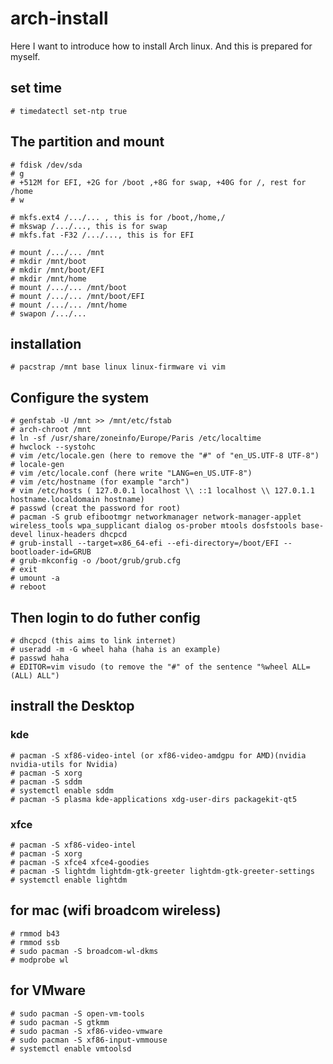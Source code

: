 # arch-install
Here I want to introduce how to install Arch linux. And this is prepared for myself.

## set time
```
# timedatectl set-ntp true
```
## The partition and mount 
```
# fdisk /dev/sda
# g
# +512M for EFI, +2G for /boot ,+8G for swap, +40G for /, rest for /home
# w

# mkfs.ext4 /.../... , this is for /boot,/home,/
# mkswap /.../..., this is for swap
# mkfs.fat -F32 /.../..., this is for EFI

# mount /.../... /mnt
# mkdir /mnt/boot
# mkdir /mnt/boot/EFI
# mkdir /mnt/home
# mount /.../... /mnt/boot
# mount /.../... /mnt/boot/EFI
# mount /.../... /mnt/home
# swapon /.../...
```
## installation
```
# pacstrap /mnt base linux linux-firmware vi vim
```

## Configure the system
```
# genfstab -U /mnt >> /mnt/etc/fstab
# arch-chroot /mnt
# ln -sf /usr/share/zoneinfo/Europe/Paris /etc/localtime
# hwclock --systohc 
# vim /etc/locale.gen (here to remove the "#" of "en_US.UTF-8 UTF-8")
# locale-gen
# vim /etc/locale.conf (here write "LANG=en_US.UTF-8")
# vim /etc/hostname (for example "arch")
# vim /etc/hosts ( 127.0.0.1 localhost \\ ::1 localhost \\ 127.0.1.1 hostname.localdomain hostname)
# passwd (creat the password for root)
# pacman -S grub efibootmgr networkmanager network-manager-applet wireless_tools wpa_supplicant dialog os-prober mtools dosfstools base-devel linux-headers dhcpcd
# grub-install --target=x86_64-efi --efi-directory=/boot/EFI --bootloader-id=GRUB
# grub-mkconfig -o /boot/grub/grub.cfg
# exit
# umount -a
# reboot
```
## Then login to do futher config
```
# dhcpcd (this aims to link internet)
# useradd -m -G wheel haha (haha is an example)
# passwd haha
# EDITOR=vim visudo (to remove the "#" of the sentence "%wheel ALL=(ALL) ALL")
```

## instrall the Desktop

### kde
```
# pacman -S xf86-video-intel (or xf86-video-amdgpu for AMD)(nvidia nvidia-utils for Nvidia)
# pacman -S xorg
# pacman -S sddm
# systemctl enable sddm
# pacman -S plasma kde-applications xdg-user-dirs packagekit-qt5
```
### xfce 
```
# pacman -S xf86-video-intel
# pacman -S xorg
# pacman -S xfce4 xfce4-goodies
# pacman -S lightdm lightdm-gtk-greeter lightdm-gtk-greeter-settings
# systemctl enable lightdm
```


## for mac (wifi broadcom wireless)
```
# rmmod b43
# rmmod ssb
# sudo pacman -S broadcom-wl-dkms
# modprobe wl

```

## for VMware
```
# sudo pacman -S open-vm-tools
# sudo pacman -S gtkmm
# sudo pacman -S xf86-video-vmware
# sudo pacman -S xf86-input-vmmouse
# systemctl enable vmtoolsd
```

